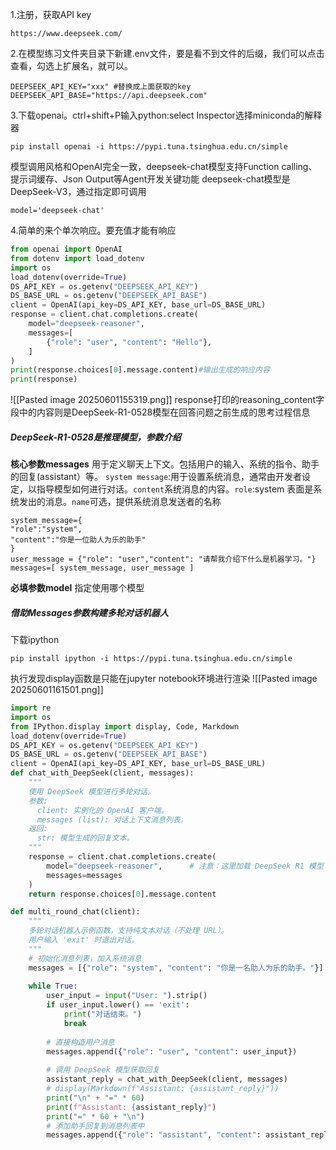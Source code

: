 1.注册，获取API key
```
https://www.deepseek.com/
```
2.在模型练习文件夹目录下新建.env文件，要是看不到文件的后缀，我们可以点击查看，勾选上扩展名，就可以。
```
DEEPSEEK_API_KEY="xxx" #替换成上面获取的key
DEEPSEEK_API_BASE="https://api.deepseek.com"
```
3.下载openai。ctrl+shift+P输入python:select Inspector选择miniconda的解释器
```
pip install openai -i https://pypi.tuna.tsinghua.edu.cn/simple
```
模型调用风格和OpenAI完全一致，deepseek-chat模型支持Function calling、提示词缓存、Json Output等Agent开发关键功能
deepseek-chat模型是DeepSeek-V3，通过指定即可调用
```
model='deepseek-chat'
```
4.简单的来个单次响应。要充值才能有响应
```python
from openai import OpenAI
from dotenv import load_dotenv
import os
load_dotenv(override=True)
DS_API_KEY = os.getenv("DEEPSEEK_API_KEY")
DS_BASE_URL = os.getenv("DEEPSEEK_API_BASE")
client = OpenAI(api_key=DS_API_KEY, base_url=DS_BASE_URL)
response = client.chat.completions.create(
    model="deepseek-reasoner",
    messages=[
        {"role": "user", "content": "Hello"},
    ]
)
print(response.choices[0].message.content)#输出生成的响应内容
print(response)
```
![[Pasted image 20250601155319.png]]
response打印的reasoning_content字段中的内容则是DeepSeek-R1-0528模型在回答问题之前生成的思考过程信息

##### DeepSeek-R1-0528是推理模型，参数介绍
**核心参数messages**
用于定义聊天上下文。包括用户的输入、系统的指令、助手的回复(assistant）等。
`system message`:用于设置系统消息，通常由开发者设定，以指导模型如何进行对话。`content`系统消息的内容。`role`:system 表面是系统发出的消息。`name`可选，提供系统消息发送者的名称
```
system_message={
"role":"system",
"content":"你是一位助人为乐的助手"
}
user_message = {"role": "user","content": "请帮我介绍下什么是机器学习。"}
messages=[ system_message, user_message ]
```
**必填参数model** 指定使用哪个模型

##### 借助Messages参数构建多轮对话机器人
下载ipython
```
pip install ipython -i https://pypi.tuna.tsinghua.edu.cn/simple
```
执行发现display函数是只能在jupyter notebook环境进行渲染
![[Pasted image 20250601161501.png]]
```python
import re
import os
from IPython.display import display, Code, Markdown
load_dotenv(override=True)
DS_API_KEY = os.getenv("DEEPSEEK_API_KEY")
DS_BASE_URL = os.getenv("DEEPSEEK_API_BASE")
client = OpenAI(api_key=DS_API_KEY, base_url=DS_BASE_URL)
def chat_with_DeepSeek(client, messages):
    """
    使用 DeepSeek 模型进行多轮对话。
    参数:
      client: 实例化的 OpenAI 客户端。
      messages (list): 对话上下文消息列表。
    返回:
      str: 模型生成的回复文本。
    """
    response = client.chat.completions.create(
        model="deepseek-reasoner",      # 注意：这里加载 DeepSeek R1 模型
        messages=messages
    )
    return response.choices[0].message.content

def multi_round_chat(client):
    """
    多轮对话机器人示例函数，支持纯文本对话（不处理 URL）。
    用户输入 'exit' 时退出对话。
    """
    # 初始化消息列表，加入系统消息
    messages = [{"role": "system", "content": "你是一名助人为乐的助手。"}]
    
    while True:
        user_input = input("User: ").strip()
        if user_input.lower() == 'exit':
            print("对话结束。")
            break
        
        # 直接构造用户消息
        messages.append({"role": "user", "content": user_input})
        
        # 调用 DeepSeek 模型获取回复
        assistant_reply = chat_with_DeepSeek(client, messages)
        # display(Markdown(f"Assistant: {assistant_reply}"))           # 命令行友好输出 
        print("\n" + "=" * 60) 
        print(f"Assistant: {assistant_reply}") 
        print("=" * 60 + "\n")
        # 添加助手回复到消息列表中
        messages.append({"role": "assistant", "content": assistant_reply})
```
